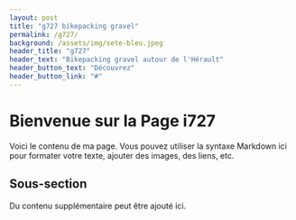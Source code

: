 ```yaml
---
layout: post
title: "g727 bikepacking gravel"
permalink: /g727/
background: /assets/img/sete-bleu.jpeg
header_title: "g727"
header_text: "Bikepacking gravel autour de l'Hérault"
header_button_text: "Découvrez"
header_button_link: "#"
---
```


# Bienvenue sur la Page i727

Voici le contenu de ma page. Vous pouvez utiliser la syntaxe Markdown ici pour formater votre texte, ajouter des images, des liens, etc.

## Sous-section

Du contenu supplémentaire peut être ajouté ici.
